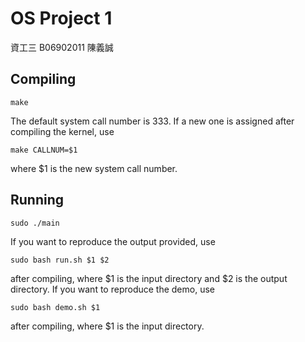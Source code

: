 # OS Project 1
資工三 B06902011 陳義誠
## Compiling
```
make
```
The default system call number is 333.  If a new one is assigned after compiling the kernel, use
```
make CALLNUM=$1
```
where $1 is the new system call number.

## Running 
```
sudo ./main
```
If you want to reproduce the output provided, use
```
sudo bash run.sh $1 $2
```
after compiling, where $1 is the input directory and $2 is the output directory.
If you want to reproduce the demo, use
```
sudo bash demo.sh $1
```
after compiling, where $1 is the input directory.
